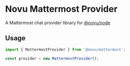# Novu Mattermost Provider

A Mattermost chat provider library for [@novu/node](https://github.com/khulnasoft/teleflow)

## Usage

```javascript
import { MattermostProvider } from '@novu/mattermost';

const provider = new MattermostProvider();
```
